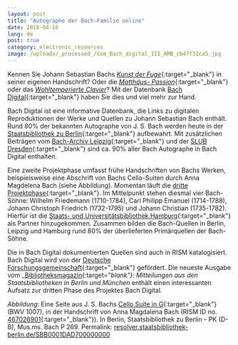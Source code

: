 ```yaml
---
layout: post
title: "Autographe der Bach-Familie online"
date: 2018-04-16
lang: de
post: true
category: electronic_resources
image: /uploads/_processed_/csm_Bach_digital_III_AMB_cb47f32ca5.jpg
---
```



Kennen Sie Johann Sebastian Bachs [_Kunst der Fuge_](https://www.bach-digital.de/receive/BachDigitalWork_work_00001266){:target="_blank"} in seiner eigenen Handschrift? Oder die [_Matthäus- Passion_](https://www.bach-digital.de/receive/BachDigitalWork_work_00000304){:target="_blank"} oder das [_Wohltemperierte Clavier_](https://www.bach-digital.de/receive/BachDigitalWork_work_00011162)? Mit der Datenbank [Bach Digital](https://www.bach-digital.de){:target="_blank"} haben Sie dies und viel mehr zur Hand.

Bach Digital ist eine informative Datenbank, die Links zu digitalen Reproduktionen der Werke und Quellen zu Johann Sebastian Bach enthält. Rund 80% der bekannten Autographe von J. S. Bach werden heute in der [Staatsbibliothek zu Berlin](http://staatsbibliothek-berlin.de/die-staatsbibliothek/abteilungen/musik/sammlungen/bestaende/j-s-bach/){:target="_blank"} aufbewahrt. Mit zusätzlichen Beiträgen vom [Bach-Archiv Leipzig](http://www.bach-leipzig.de/bach-archiv){:target="_blank"} und der [SLUB Dresden](https://www.slub-dresden.de/startseite/){:target="_blank"} sind ca. 90% aller Bach Autographe in Bach Digital enthalten.

Eine zweite Projektphase umfasst frühe Handschriften von Bachs Werken, beispielsweise eine Abschrift von Bachs Cello-Suiten durch Anna Magdelena Bach (siehe Abbildung). Momentan läuft die [dritte Projektphase](http://staatsbibliothek-berlin.de/die-staatsbibliothek/abteilungen/musik/projekte/bach-digital-iii-quellenkorpus-bach-soehne/){:target="_blank"}. Im Mittelpunkt stehen diesmal vier Bach-Söhne: Wilhelm Friedemann (1710-1784), Carl Philipp Emanuel (1714-1788), Johann Christoph Friedrich (1732-1795) und Johann Christian (1735-1782). Hierfür ist die [Staats- und Universitätsbibliothek Hamburg](http://www.sub.uni-hamburg.de/startseite.html){:target="_blank"} als Partner hinzugekommen. Zusammen bilden die Bach-Quellen in Berlin, Leipzig und Hamburg rund 80% der überlieferten Primärquellen der Bach-Söhne.

Die in Bach Digital dokumentierten Quellen sind auch in RISM katalogisiert. Bach Digital wird von der [Deutsche Forschungsgemeinschaft](http://www.dfg.de/){:target="_blank"} gefördert. Die neueste Ausgabe vom _[Bibliotheksmagazin](http://staatsbibliothek-berlin.de/fileadmin/user_upload/Bibliotheksmagazin_2018_1.pdf){:target="_blank"}: Mitteilungen aus den Staatsbibliotheken in Berlin und München_ enthält einen interessanten Aufsatz zur dritten Phase des Projektes Bach Digital.


_Abbildung_: Eine Seite aus J. S. Bachs [Cello Suite in G](https://www.bach-digital.de/receive/BachDigitalSource_source_00001200){:target="_blank"} (BWV 1007), in der Handschrift von Anna Magdalena Bach (RISM ID no. [467026901](https://opac.rism.info/search?id=467026901){:target="_blank"}). In Berlin, Staatsbibliothek zu Berlin – PK (D-B), Mus.ms. Bach P 269. Permalink: [resolver.staatsbibliothek-berlin.de/SBB0001DAD700000000](http://resolver.staatsbibliothek-berlin.de/SBB0001DAD700000000)

<script type="text/javascript">var switchTo5x=true;</script><script type="text/javascript" src="http://w.sharethis.com/button/buttons.js"></script><script type="text/javascript">stLight.options({publisher: "9b601438-1ce1-49d8-bfd7-9cff5df54c17", doNotHash: false, doNotCopy: false, hashAddressBar: false});</script>